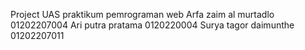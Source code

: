 Project UAS praktikum pemrograman web 
Arfa zaim al murtadlo 01202207004
Ari putra pratama 0120220004
Surya tagor daimunthe 01202207011
